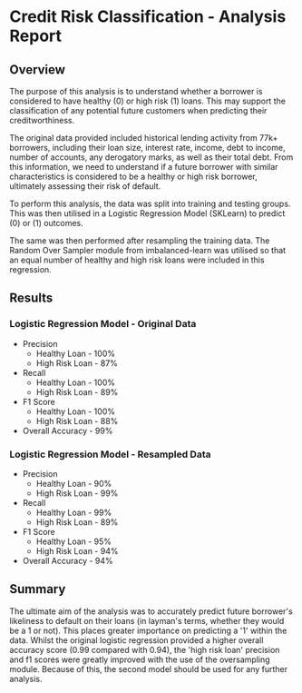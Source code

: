 # Credit Risk Classification - Analysis Report

## Overview

The purpose of this analysis is to understand whether a borrower is considered to have healthy (0) or high risk (1) loans. This may support the classification of any potential future customers when predicting their creditworthiness. 

The original data provided included historical lending activity from 77k+ borrowers, including their loan size, interest rate, income, debt to income, number of accounts, any derogatory marks, as well as their total debt. From this information, we need to understand if a future borrower with similar characteristics is considered to be a healthy or high risk borrower, ultimately assessing their risk of default.   

To perform this analysis, the data was split into training and testing groups. This was then utilised in a Logistic Regression Model (SKLearn) to predict (0) or (1) outcomes. 

The same was then performed after resampling the training data. The Random Over Sampler module from imbalanced-learn was utilised so that an equal number of healthy and high risk loans were included in this regression. 


## Results

### Logistic Regression Model - Original Data
* Precision
  * Healthy Loan - 100%
  * High Risk Loan - 87%
* Recall 
  * Healthy Loan - 100%
  * High Risk Loan - 89%
* F1 Score
  * Healthy Loan - 100%
  * High Risk Loan - 88%
* Overall Accuracy - 99%

### Logistic Regression Model - Resampled Data
* Precision
  * Healthy Loan - 90%
  * High Risk Loan - 99%
* Recall 
  * Healthy Loan - 99%
  * High Risk Loan - 89%
* F1 Score
  * Healthy Loan - 95%
  * High Risk Loan - 94%
* Overall Accuracy - 94%



## Summary

The ultimate aim of the analysis was to accurately predict future borrower's likeliness to default on their loans (in layman's terms, whether they would be a 1 or not). This places greater importance on predicting a '1' within the data. Whilst the original logistic regression provided a higher overall accuracy score (0.99 compared with 0.94), the 'high risk loan' precision and f1 scores were greatly improved with the use of the oversampling module. Because of this, the second model should be used for any further analysis. 
